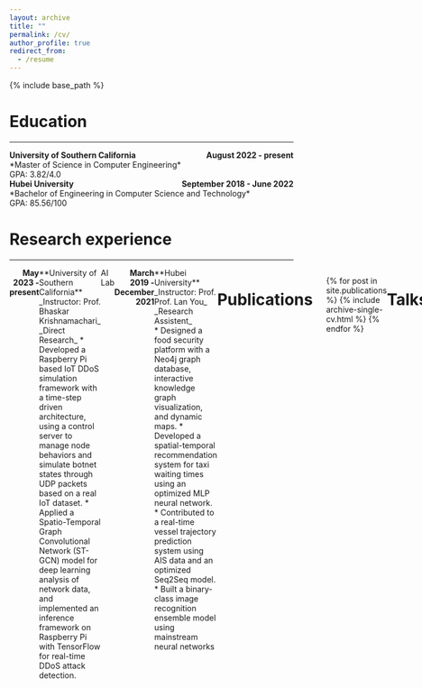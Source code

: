 ```yaml
---
layout: archive
title: ""
permalink: /cv/
author_profile: true
redirect_from:
  - /resume
---
```


{% include base_path %}

Education
======
------
<div style="display: flex; justify-content: space-between;">
    <div><strong>University of Southern California</strong></div>
    <div style="text-align: right;"><strong>August 2022 - present</strong></div>
</div>
  *Master of Science in Computer Engineering* <br>
  GPA: 3.82/4.0<br>

<div style="display: flex; justify-content: space-between;">
    <div><strong>Hubei University</strong></div>
    <div style="text-align: right;"><strong>September 2018 - June 2022</strong></div>
</div>
  *Bachelor of Engineering in Computer Science and Technology* <br>
  GPA: 85.56/100<br>

Research experience
======
------
<div style="display: flex; justify-content: space-between;">
    <div><Autonomous Networks Research Group</div>
    <div style="text-align: right;"><strong>May 2023 - present</strong></div>
</div>
**University of Southern California** <br>
_Instructor: Prof. Bhaskar Krishnamachari_  
_Direct Research_  
* Developed a Raspberry Pi based IoT DDoS simulation framework with a time-step driven architecture, using a control server to manage node behaviors and simulate botnet states through UDP packets based on a real IoT dataset.
* Applied a Spatio-Temporal Graph Convolutional Network (ST-GCN) model for deep learning analysis of network data, and implemented an inference framework on Raspberry Pi with TensorFlow for real-time DDoS attack detection.  
<br>
<div style="display: flex; justify-content: space-between;">
    <div>AI Lab</div>
    <div style="text-align: right;"><strong>March 2019 - December 2021</strong></div>
</div>
**Hubei University**  
_Instructor: Prof. Prof. Lan You_<br>
_Research Assistent_<br>
* Designed a food security platform with a Neo4j graph database, interactive knowledge graph visualization, and dynamic maps.
* Developed a spatial-temporal recommendation system for taxi waiting times using an optimized MLP neural network.
* Contributed to a real-time vessel trajectory prediction system using AIS data and an optimized Seq2Seq model.
* Built a binary-class image recognition ensemble model using mainstream neural networks


Publications
======
  <ul>{% for post in site.publications %}
    {% include archive-single-cv.html %}
  {% endfor %}</ul>
  
Talks
======
  <ul>{% for post in site.talks %}
    {% include archive-single-talk-cv.html %}
  {% endfor %}</ul>
  
Teaching
======
  <ul>{% for post in site.teaching %}
    {% include archive-single-cv.html %}
  {% endfor %}</ul>
  
Service and leadership
======
* Currently signed in to 43 different slack teams
